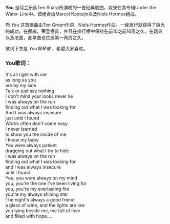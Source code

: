 

**You** 是荷兰乐队Ten Sharp所演唱的一首经典歌曲，收录在其专辑Under the Water-Line中。该组合由Marcel
Kapteijn以及Niels Hermes组成。

而 _You_ 这首歌曲由Ton Groen作词，Niels
Hermes作曲。一经发行就获得了巨大的成功。在挪威，荣登榜首，并且在排行榜中保持在前10之前16周之久。在瑞典以及法国，此单曲也位居第一两周之久。

歌词下方是 _You钢琴谱_ ，希望大家喜欢。

### You歌词：

It's all right with me  
as long as you  
are by my side  
Talk or just say nothing  
I don't mind your looks never lie  
I was always on the run  
finding out what I was looking for  
And I was always insecure  
just until I found  
Words often don't come easy  
I never learned  
to show you the inside of me  
I know my baby  
You were always patient  
dragging out what I try to hide  
I was always on the run  
finding out what I was looking for  
and I was always insecure  
until I found  
You, you were always on my mind  
you, you're the one I've been living for  
you, you're my everlasting fire  
you're my always shining star  
The night's always a good friend  
a glass of wine, and the lights are low  
you lying beside me, me full of love  
and filled with hope....

